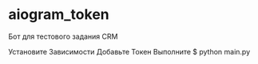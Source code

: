 # aiogram_token
Бот для тестового задания CRM

Установите Зависимости
Добавьте Токен
Выполните $ python main.py
